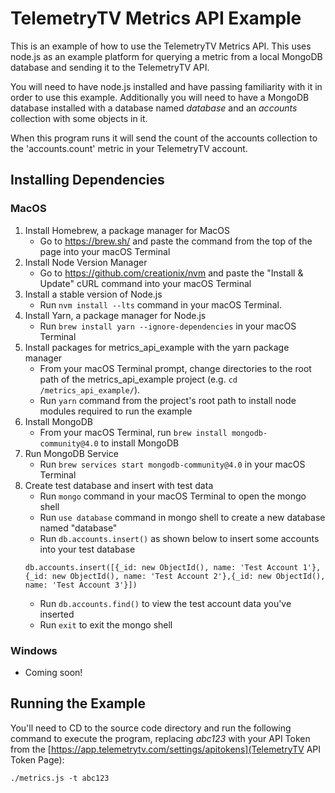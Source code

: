 TelemetryTV Metrics API Example
===============================

This is an example of how to use the TelemetryTV Metrics API.  This uses node.js as an example platform for querying a metric from a local MongoDB database and sending it to the TelemetryTV API.

You will need to have node.js installed and have passing familiarity with it in order to use this example.  Additionally you will need to have a MongoDB database installed with a database named _database_ and an _accounts_ collection with some objects in it.

When this program runs it will send the count of the accounts collection to the 'accounts.count' metric in your TelemetryTV account.

## Installing Dependencies

### MacOS

1. Install Homebrew, a package manager for MacOS
    - Go to https://brew.sh/ and paste the command from the top of the page into your macOS Terminal
2. Install Node Version Manager
    - Go to https://github.com/creationix/nvm and paste the "Install & Update" cURL command into your macOS Terminal
3. Install a stable version of Node.js
    - Run `nvm install --lts` command in your macOS Terminal.
4. Install Yarn, a package manager for Node.js
    - Run `brew install yarn --ignore-dependencies` in your macOS Terminal
5. Install packages for metrics_api_example with the yarn package manager
    - From your macOS Terminal prompt, change directories to the root path of the metrics_api_example project (e.g. `cd /metrics_api_example/`).
    - Run `yarn` command from the project's root path to install node modules required to run the example
6. Install MongoDB
    - From your macOS Terminal, run `brew install mongodb-community@4.0` to install MongoDB
7. Run MongoDB Service
    - Run `brew services start mongodb-community@4.0` in your macOS Terminal
8. Create test database and insert with test data
    - Run `mongo` command in your macOS Terminal to open the mongo shell
    - Run `use database` command in mongo shell to create a new database named "database"
    - Run `db.accounts.insert()` as shown below to insert some accounts into your test database
    ```
    db.accounts.insert([{_id: new ObjectId(), name: 'Test Account 1'}, {_id: new ObjectId(), name: 'Test Account 2'},{_id: new ObjectId(), name: 'Test Account 3'}])
    ```
    - Run `db.accounts.find()` to view the test account data you've inserted
    - Run `exit` to exit the mongo shell

### Windows

- Coming soon!

## Running the Example

You'll need to CD to the source code directory and run the following command to execute the program, replacing _abc123_ with your API Token from the [https://app.telemetrytv.com/settings/apitokens](TelemetryTV API Token Page):

`./metrics.js -t abc123`
